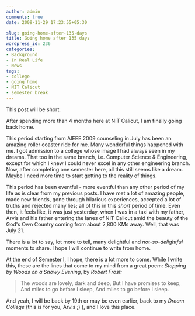 ```yaml
---
author: admin
comments: true
date: 2009-11-29 17:23:55+05:30

slug: going-home-after-135-days
title: Going home after 135 days
wordpress_id: 236
categories:
- Background
- In Real Life
- News
tags:
- college
- going home
- NIT Calicut
- semester break
---
```


This post will be short.

After spending more than 4 months here at NIT Calicut, I am finally going back home.

This period starting from AIEEE 2009 counseling in July has been an amazing roller coaster ride for me. Many wonderful things happened with me. I got admission to a college whose image I had always seen in my dreams. That too in the same branch, i.e. Computer Science & Engineering, except for which I knew I could never excel in any other engineering branch. Now, after completing one semester here, all this still seems like a dream. Maybe I need more time to start getting to the reality of things.

This period has been eventful - more eventful than any other period of my life as is clear from my previous posts. I have met a lot of amazing people, made new friends, gone through hilarious experiences, accepted a lot of truths and rejected many lies; all of this in this _short_ period of time. Even then, it feels like, it was just yesterday, when I was in a taxi with my father, Arvis and his father entering the lanes of NIT Calicut amid the beauty of the God's Own Country coming from about 2,800 KMs away. Well, that was July 21.

There is a lot to say, lot more to tell, many delightful and _not-so-delightful_ moments to share. I hope I will continue to write from home.

At the end of Semester I, I hope, there is a lot more to come. While I write this, these are the lines that come to my mind from a great poem: _Stopping by Woods on a Snowy Evening_, by _Robert Frost:_


> The woods are lovely, dark and deep,
But I have promises to keep,
And miles to go before I sleep,
And miles to go before I sleep.


And yeah, I will be back by 19th or may be even earlier, back to my _Dream College_ (this is for you, Arvis ;) ), and I love this place.
